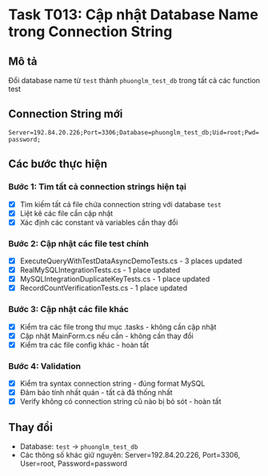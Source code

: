# Task T013: Cập nhật Database Name trong Connection String

## Mô tả
Đổi database name từ `test` thành `phuonglm_test_db` trong tất cả các function test

## Connection String mới
`Server=192.84.20.226;Port=3306;Database=phuonglm_test_db;Uid=root;Pwd=password;`

## Các bước thực hiện

### Bước 1: Tìm tất cả connection strings hiện tại
- [x] Tìm kiếm tất cả file chứa connection string với database `test`
- [x] Liệt kê các file cần cập nhật
- [x] Xác định các constant và variables cần thay đổi

### Bước 2: Cập nhật các file test chính
- [x] ExecuteQueryWithTestDataAsyncDemoTests.cs - 3 places updated
- [x] RealMySQLIntegrationTests.cs - 1 place updated
- [x] MySQLIntegrationDuplicateKeyTests.cs - 1 place updated
- [x] RecordCountVerificationTests.cs - 1 place updated

### Bước 3: Cập nhật các file khác
- [x] Kiểm tra các file trong thư mục .tasks - không cần cập nhật
- [x] Cập nhật MainForm.cs nếu cần - không cần thay đổi
- [x] Kiểm tra các file config khác - hoàn tất

### Bước 4: Validation
- [x] Kiểm tra syntax connection string - đúng format MySQL
- [x] Đảm bảo tính nhất quán - tất cả đã thống nhất
- [x] Verify không có connection string cũ nào bị bỏ sót - hoàn tất

## Thay đổi
- Database: `test` → `phuonglm_test_db`
- Các thông số khác giữ nguyên: Server=192.84.20.226, Port=3306, User=root, Password=password 